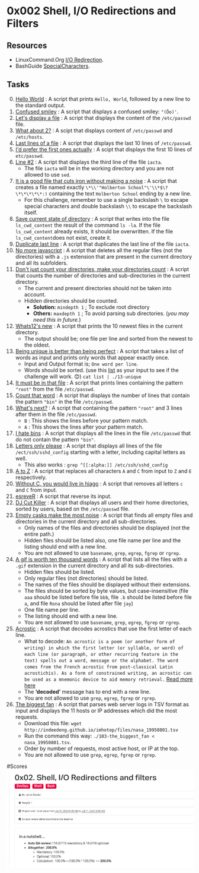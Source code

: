 # 0x002 Shell, I/O Redirections and Filters

## Resources

- LinuxCommand.Org [I/O Redirection](http://linuxcommand.org/lc3_lts0070.php).
- BashGuide [SpecialCharacters](http://mywiki.wooledge.org/BashGuide/SpecialCharacters).

## Tasks

0. [Hello World](./0-hello_world) : A script that prints `Hello, World`, followed by a new line to the standard output.
1. [Confused smiley](./1-confused_smiley) : A script that displays a confused smiley: `"(Ôo)'`.
2. [Let's display a file](./2-hellofile) : A script that displays the content of the `/etc/passwd` file.
3. [What about 2?](./3-twofiles) : A scipt that displays content of `/etc/passwd` and `/etc/hosts`.
4. [Last lines of a file](./4-lastlines) : A script that displays the last 10 lines of `/etc/passwd`.
5. [I'd prefer the first ones actually](./5-firstlines) : A scipt that displays the first 10 lines of `etc/passwd`.
6. [Line #2](./6-third_line) : A script that displays the third line of the file `iacta`.
   - The file `iacta` will be in the working directory and you are not allowed to use `sed`.
7. [It is a good file that cuts iron without making a noise](./7-file) : A script that creates a file named exactly `\*\\'"Holberton School"\'\\*$\?\*\*\*\*\*:)` containing the text `Holberton School` ending by a new line.
   - For this challenge, remember to use a single backslash `\` to escape special characters and double backslash `\\` to escape the backslash itself.
8. [Save current state of directory](./8-cwd_state) : A script that writes into the file `ls_cwd_content` the result of the command `ls -la`. If the file `ls_cwd_content` already exists, it should be overwritten. If the file `ls_cwd_content`does not exist, create it.
9. [Duplicate last line](./9-duplicate_last_line) : A script that duplicates the last line of the file `iacta`.
10. [No more javascript](./10-no_more_js) : A script that deletes all the regular files (not the directories) with a `.js` extension that are present in the current directory and all its subfolders.
11. [Don't just count your directories, make your directories count](./11-directories) : A script that counts the number of directories and sub-directories in the current directory.
    - The current and present directories should not be taken into account.
    - Hidden directories should be counted.
      - **Solution:** `mindepth 1` ; To exclude root directory
      - **Others:** `maxdepth 1` ; To avoid parsing sub directories. (*you may need this in future.*)
12. [Whats12's new](./12-newest_files) : A script that prints the 10 newest files in the current directory.
    - The output should be; one file per line and sorted from the newest to the oldest.
13. [Being unique is better than being perfect](./13-unique) : A script that takes a list of words as input and prints only words that appear exactly once.
    - Input and Output format is; `One word per line`.
    - Words should be sorted. (use this [list](./list) as your input to see if the challenge will work. 😊) `cat list | ./13-unique`
14. [It must be in that file](./14-findthatword) : A script that prints lines containing the pattern `"root"` from the file `/etc/passwd`.
15. [Count that word](./15-countthatword) : A script that displays the number of lines that contain the pattern `"bin"` in the file `/etc/passwd`.
16. [What's next?](./16-whatsnext) : A script that containing the pattern `"root"` and 3 lines after them in the file `/etc/passwd`.
    - `B` : This shows the lines before your pattern match.
    - `A` : This shows the lines after your pattern match.
17. [I hate bins](./17-hidethisword) : A script that displays all the lines in the file `/etc/passwd` that do not contain the pattern `"bin"`.
18. [Letters only please](./18-letteronly) : A script that displays all lines of the file `/ect/ssh/sshd_config` starting with a letter, including capital letters as well.
    - This also works : `grep ^[[:alpha:]] /etc/ssh/sshd_config`
19. [A to Z](./19-AZ) : A script that replaces all characters `A` and `C` from input to `Z` and `E` respectively.
20. [Without C, you would live in hiago](./20-hiago) : A script that removes all letters `c` and `C` from input.
21. [esreveR](./21-reverse) : A script that reverse its input.
22. [DJ Cut Killer](./22-users_and_homes) : A scipt that displays all users and their home directories, sorted by users, based on the `/etc/passwd` file.
23. [Empty casks make the most noise](./100-empty_casks) : A script that finds all empty files and directories in the current directory and all sub-directories.
    - Only names of the files and directories should be displayed (not the entire path.)
    - Hidden files should be listed also, one file name per line and the listing should end with a new line.
    - You are not allowed to use `basename`, `grep`, `egrep`, `fgrep` or `rgrep`.
24. [A gif is worth ten thousand words](./101-gifs) : A script that lists all the files with a `.gif` extension in the current directory and all its sub-directories.
    - Hidden files should be listed.
    - Only regular files (not directories) should be listed.  
    - The names of the files should be displayed without their extensions. 
    - The files should be sorted by byte values, but case-insensitive (file `aaa` should be listed before file `bbb`, file `.b` should be listed before file `a`, and file `Rona` should be listed after file `jay`) 
    - One file name per line. 
    - The listing should end with a new line. 
    - You are not allowed to use `basename`, `grep`, `egrep`, `fgrep` or `rgrep`. 
25. [Acrostic](./102-acrostic) : A script that decodes acrostics that use the first letter of each line.
    - What to decode: `An acrostic is a poem (or another form of writing) in which the first letter (or syllable, or word) of each line (or paragraph, or other recurring feature in the text) spells out a word, message or the alphabet. The word comes from the French acrostic from post-classical Latin acrostichis). As a form of constrained writing, an acrostic can be used as a mnemonic device to aid memory retrieval.` [Read more here](https://en.wikipedia.org/wiki/Acrostic)
    - The **‘decoded’** message has to end with a new line.
    - You are not allowed to use `grep`, `egrep`, `fgrep` or `rgrep`.
26. [The biggest fan](./103-the_biggest_fan) : A script that parses web server logs in TSV format as input and displays the 11 hosts or IP addresses which did the most requests.
    - Download this file: `wget http://indeedeng.github.io/imhotep/files/nasa_19950801.tsv`
    - Run the command this way: `./103-the_biggest_fan < nasa_19950801.tsv`.
    - Order by number of requests, most active host, or IP at the top.
    - You are not allowed to use `grep`, `egrep`, `fgrep` or `rgrep`.

#Scores 
![img](https://github.com/BraKoose/alx-system_engineering-devops/blob/master/0x02-shell_redirections/Screenshot%20from%202023-07-15%2006-15-47.png)
